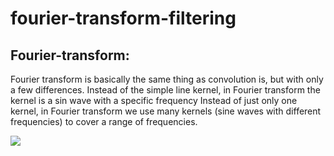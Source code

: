 # fourier-transform-filtering
## Fourier-transform:

Fourier transform is basically the same thing as convolution is, but with only a few differences.
Instead of the simple line kernel, in Fourier transform the kernel is a sin wave with a specific frequency
Instead of just only one kernel, in Fourier transform we use many kernels (sine waves with different frequencies) to cover a range of frequencies.

<img src="https://miro.medium.com/max/4732/1*4vLPVnMgHcGILkBDuXJBiQ.png">

